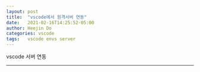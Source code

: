 ```yaml
---
layout: post
title:  "vscode에서 원격서버 연동"
date:   2021-02-16T14:25:52-05:00
author: Heejin Do
categories: vscode
tags:	vscode envs server
---
```


vscode 서버 연동

----- 